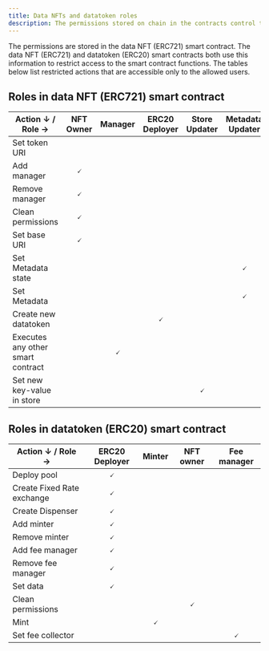 ```yaml
---
title: Data NFTs and datatoken roles
description: The permissions stored on chain in the contracts control the access to the data NFT (ERC721) and datatoken (ERC20) smart contract functions.
---
```


The permissions are stored in the data NFT (ERC721) smart contract. The data NFT (ERC721) and datatoken (ERC20) smart contracts both use this information to restrict access to the smart contract functions. The tables below list restricted actions that are accessible only to the allowed users.

## Roles in data NFT (ERC721) smart contract

| Action &darr; / Role &rarr;       | NFT Owner          | Manager            | ERC20 Deployer     | Store Updater      | Metadata Updater   |
| --------------------------------- | ------------------ | ------------------ | ------------------ | ------------------ | ------------------ |
| Set token URI                     |                    |                    |                    |                    |                    |
| Add manager                       | <center>🗸</center> |                    |                    |                    |                    |
| Remove manager                    | <center>🗸</center> |                    |                    |                    |                    |
| Clean permissions                 | <center>🗸</center> |                    |                    |                    |                    |
| Set base URI                      | <center>🗸</center> |                    |                    |                    |                    |
| Set Metadata state                |                    |                    |                    |                    | <center>🗸</center> |
| Set Metadata                      |                    |                    |                    |                    | <center>🗸</center> |
| Create new datatoken              |                    |                    | <center>🗸</center> |                    |                    |
| Executes any other smart contract |                    | <center>🗸</center> |                    |                    |                    |
| Set new key-value in store        |                    |                    |                    | <center>🗸</center> |                    |

## Roles in datatoken (ERC20) smart contract

| Action &darr; / Role &rarr; | ERC20 Deployer     | Minter             | NFT owner          | Fee manager        |
| --------------------------- | ------------------ | ------------------ | ------------------ | ------------------ |
| Deploy pool                 | <center>🗸</center> |                    |                    |                    |
| Create Fixed Rate exchange  | <center>🗸</center> |                    |                    |                    |
| Create Dispenser            | <center>🗸</center> |                    |                    |                    |
| Add minter                  | <center>🗸</center> |                    |                    |                    |
| Remove minter               | <center>🗸</center> |                    |                    |                    |
| Add fee manager             | <center>🗸</center> |                    |                    |                    |
| Remove fee manager          | <center>🗸</center> |                    |                    |                    |
| Set data                    | <center>🗸</center> |                    |                    |                    |
| Clean permissions           |                    |                    | <center>🗸</center> |                    |
| Mint                        |                    | <center>🗸</center> |                    |                    |
| Set fee collector           |                    |                    |                    | <center>🗸</center> |
